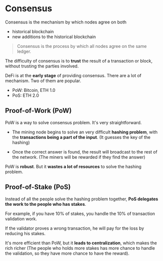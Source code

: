# Consensus

Consensus is the mechanism by which nodes agree on both

- historical blockchain
- new additions to the historical blockchain

> Consensus is the process by which all nodes agree on the same ledger.

The difficulty of consensus is to **trust** the result of a transaction or block, without trusting the parties involved.

DeFi is at the **early stage** of providing consensus. There are a lot of mechanism. Two of them are popular.

- PoW: Bitcoin, ETH 1.0
- PoS: ETH 2.0

## Proof-of-Work (PoW)

PoW is a way to solve consensus problem. It's very straightforward.

- The mining node begins to solve an very difficult **hashing problem**, with the **transactions being a part of the input**. (It guesses the key of the hashing)

- Once the correct answer is found, the result will broadcast to the rest of the network. (The miners will be rewarded if they find the answer)

PoW is **robust**. But it **wastes a lot of resources** to solve the hashing problem.

## Proof-of-Stake (PoS)

Instead of all the people solve the hashing problem together, **PoS delegates the work to the people who has stakes**.

For example, if you have 10% of stakes, you handle the 10% of transaction validation work.

If the validator proves a wrong transaction, he will pay for the loss by reducing his stakes.

It's more efficient than PoW, but it **leads to centralization**, which makes the rich richer (The people who holds more stakes has more chance to handle the validation, so they have more chance to have the reward).

